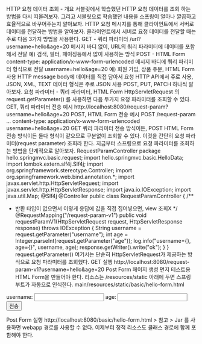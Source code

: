 HTTP 요청 데이터 조회 - 개요
서블릿에서 학습했던 HTTP 요청 데이터를 조회 하는 방법을 다시 떠올려보자. 그리고 서블릿으로 학습했던
내용을 스프링이 얼마나 깔끔하고 효율적으로 바꾸어주는지 알아보자.
HTTP 요청 메시지를 통해 클라이언트에서 서버로 데이터를 전달하는 방법을 알아보자.
클라이언트에서 서버로 요청 데이터를 전달할 때는 주로 다음 3가지 방법을 사용한다.
GET - 쿼리 파라미터
/url?username=hello&age=20
메시지 바디 없이, URL의 쿼리 파라미터에 데이터를 포함해서 전달
예) 검색, 필터, 페이징등에서 많이 사용하는 방식
POST - HTML Form
content-type: application/x-www-form-urlencoded
메시지 바디에 쿼리 파리미터 형식으로 전달 username=hello&age=20
예) 회원 가입, 상품 주문, HTML Form 사용
HTTP message body에 데이터를 직접 담아서 요청
HTTP API에서 주로 사용, JSON, XML, TEXT
데이터 형식은 주로 JSON 사용
POST, PUT, PATCH
하나씩 알아보자.
요청 파라미터 - 쿼리 파라미터, HTML Form
HttpServletRequest 의 request.getParameter() 를 사용하면 다음 두가지 요청 파라미터를 조회할
수 있다.
GET, 쿼리 파라미터 전송
예시
http://localhost:8080/request-param?username=hello&age=20
POST, HTML Form 전송
예시
POST /request-param ...
content-type: application/x-www-form-urlencoded
username=hello&age=20
GET 쿼리 파리미터 전송 방식이든, POST HTML Form 전송 방식이든 둘다 형식이 같으므로 구분없이
조회할 수 있다.
이것을 간단히 요청 파라미터(request parameter) 조회라 한다.
지금부터 스프링으로 요청 파라미터를 조회하는 방법을 단계적으로 알아보자.
RequestParamController
package hello.springmvc.basic.request;
import hello.springmvc.basic.HelloData;
import lombok.extern.slf4j.Slf4j;
import org.springframework.stereotype.Controller;
import org.springframework.web.bind.annotation.*;
import javax.servlet.http.HttpServletRequest;
import javax.servlet.http.HttpServletResponse;
import java.io.IOException;
import java.util.Map;
@Slf4j
@Controller
public class RequestParamController {
 /**
 * 반환 타입이 없으면서 이렇게 응답에 값을 직접 집어넣으면, view 조회X
 */
 @RequestMapping("/request-param-v1")
 public void requestParamV1(HttpServletRequest request, HttpServletResponse
response) throws IOException {
 String username = request.getParameter("username");
 int age = Integer.parseInt(request.getParameter("age"));
 log.info("username={}, age={}", username, age);
 response.getWriter().write("ok");
 }
}
request.getParameter()
여기서는 단순히 HttpServletRequest가 제공하는 방식으로 요청 파라미터를 조회했다.
GET 실행
http://localhost:8080/request-param-v1?username=hello&age=20
Post Form 페이지 생성
먼저 테스트용 HTML Form을 만들어야 한다.
리소스는 /resources/static 아래에 두면 스프링 부트가 자동으로 인식한다.
main/resources/static/basic/hello-form.html
<!DOCTYPE html>
<html>
<head>
 <meta charset="UTF-8">
 <title>Title</title>
</head>
<body>
 <form action="/request-param-v1" method="post">
 username: <input type="text" name="username" />
 age: <input type="text" name="age" />
 <button type="submit">전송</button>
 </form>
</body>
</html>
Post Form 실행
http://localhost:8080/basic/hello-form.html
> 참고
> Jar 를 사용하면 webapp 경로를 사용할 수 없다. 이제부터 정적 리소스도 클래스 경로에 함께 포함해야
한다.
